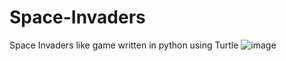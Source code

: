 # Space-Invaders
Space Invaders like game written in python using Turtle
![image](https://github.com/kacpiwr/Space-Invaders/assets/71846989/3b90e673-4c96-4580-9bff-a57abb3f1ea5)
